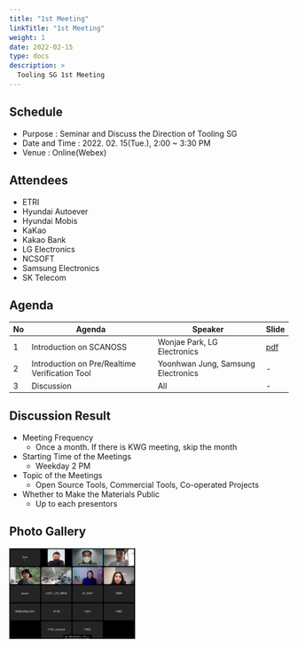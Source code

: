 ```yaml
---
title: "1st Meeting"
linkTitle: "1st Meeting"
weight: 1
date: 2022-02-15
type: docs
description: >
  Tooling SG 1st Meeting
---
```


## Schedule

* Purpose : Seminar and Discuss the Direction of Tooling SG
* Date and Time : 2022. 02. 15(Tue.), 2:00 ~ 3:30 PM
* Venue : Online(Webex)

## Attendees
* ETRI
* Hyundai Autoever
* Hyundai Mobis
* KaKao
* Kakao Bank
* LG Electronics
* NCSOFT
* Samsung Electronics
* SK Telecom

## Agenda
| No | Agenda           | Speaker | Slide |
|----|-----------------|------|------|
| 1  | Introduction on SCANOSS  | Wonjae Park, LG Electronics | [pdf](./SCANOSS_Introduction.pdf) |
| 2  | Introduction on Pre/Realtime Verification Tool | Yoonhwan Jung, Samsung Electronics | - |
| 3  | Discussion | All | - | 

## Discussion Result
* Meeting Frequency
  - Once a month. If there is KWG meeting, skip the month
* Starting Time of the Meetings
  - Weekday 2 PM
* Topic of the Meetings
  - Open Source Tools, Commercial Tools, Co-operated Projects
* Whether to Make the Materials Public
  - Up to each presentors

## Photo Gallery

<div ><span class="image fit">
  <img src="220215.jpg" width="45%">
</span></div>
